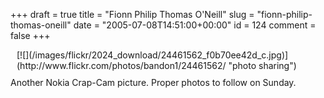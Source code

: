+++
draft = true
title = "Fionn Philip Thomas O'Neill"
slug = "fionn-philip-thomas-oneill"
date = "2005-07-08T14:51:00+00:00"
id = 124
comment = false
+++

<div style="float: right; margin-left: 10px; margin-bottom: 10px;"> [![](/images/flickr/2024_download/24461562_f0b70ee42d_c.jpg)](http://www.flickr.com/photos/bandon1/24461562/ "photo sharing")
<span style="margin-top: 0px;font-size:0;" >  [image021.jpg](http://www.flickr.com/photos/bandon1/24461562/) 
 Originally uploaded by [bandon1](http://www.flickr.com/people/bandon1/). </span></div>

Another Nokia Crap-Cam picture. Proper photos to follow on Sunday.

